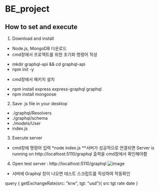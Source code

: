 # BE_project
## How to set and execute

1. Download and install
- Node.js, MongoDB 다운로드
- cmd창에서 프로젝트를 위한 초기화 명령어 작성
* mkdir graphql-api && cd graphql-api
* npm init -y
- cmd창에서 패키지 설치
* npm install express express-graphql graphql
* npm install mongoose

2. Save .js file in your desktop
- ./graphql/Resolvers
- ./graphql/schema
- ./models/User
- index.js

3. Execute server 
- cmd창에 명령어 입력
*node index.js
**서버가 성공적으로 연결되면 Server is running on http://localhost:5110/graphql 출력을 cmd창에서 확인해야함

4. Open test server : http://localhost:5110/graphql
![image](https://github.com/user-attachments/assets/acacf5a3-01dd-45a5-8016-713bc6f2e69c)
- 서버에 Graphql 창이 나오면 테스트 스크립트를 작성하여 작동확인
<example>
query {
  getExchangeRate(src: "krw", tgt: "usd"){
    src
    tgt
    rate
    date
  }
</example>







  

